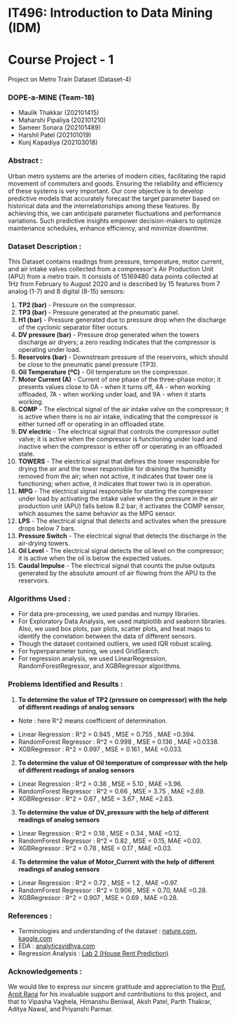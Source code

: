 # IT496: Introduction to Data Mining (IDM)
# Course Project - 1

Project on Metro Train Dataset (Dataset-4)

### DOPE-a-MINE (Team-18)
* Maulik Thakkar (202101415)
* Maharshi Pipaliya (202101210)
* Sameer Sonara (202101489)
* Harshil Patel (202101019)
* Kunj Kapadiya (202103018)

### Abstract :
Urban metro systems are the arteries of modern cities, facilitating the rapid movement of commuters and goods. Ensuring the reliability and efficiency of these systems is very important.
Our core objective is to develop predictive models that accurately forecast the target parameter based on historical data and the interrelationships among these features. By achieving this, we can anticipate parameter fluctuations and performance variations. Such predictive insights empower decision-makers to optimize maintenance schedules, enhance efficiency, and minimize downtime.

### Dataset Description :
This Dataset contains readings from pressure, temperature, motor current, and air intake valves collected from a compressor's Air Production Unit (APU) from a metro train. It consists of 15169480 data points collected at 1Hz from February to August 2020 and is described by 15 features from 7 analog (1-7) and 8 digital (8-15) sensors:
1. **TP2 (bar)** - Pressure on the compressor.
1. **TP3 (bar)** - Pressure generated at the pneumatic panel.
1. **H1 (bar)** - Pressure generated due to pressure drop when the discharge of the cyclonic separator filter occurs.
1. **DV pressure (bar)** - Pressure drop generated when the towers discharge air dryers; a zero reading indicates that the compressor is operating under load.
1. **Reservoirs (bar)** - Downstream pressure of the reservoirs, which should be close to the pneumatic panel pressure (TP3).
1. **Oil Temperature (ºC)** - Oil temperature on the compressor.
1. **Motor Current (A)** - Current of one phase of the three-phase motor; it presents values close to 0A - when it turns off, 4A - when working offloaded, 7A - when working under load, and 9A - when it starts working.
1. **COMP** - The electrical signal of the air intake valve on the compressor; it is active when there is no air intake, indicating that the compressor is either turned off or operating in an offloaded state.
1. **DV electric** - The electrical signal that controls the compressor outlet valve; it is active when the compressor is functioning under load and inactive when the compressor is either off or operating in an offloaded state.
1. **TOWERS** - The electrical signal that defines the tower responsible for drying the air and the tower responsible for draining the humidity removed from the air; when not active, it indicates that tower one is functioning; when active, it indicates that tower two is in operation.
1. **MPG** - The electrical signal responsible for starting the compressor under load by activating the intake valve when the pressure in the air production unit (APU) falls below 8.2 bar; it activates the COMP sensor, which assumes the same behavior as the MPG sensor.
1. **LPS** - The electrical signal that detects and activates when the pressure drops below 7 bars.
1. **Pressure Switch** - The electrical signal that detects the discharge in the air-drying towers.
1. **Oil Level** - The electrical signal detects the oil level on the compressor; it is active when the oil is below the expected values.
1. **Caudal Impulse** - The electrical signal that counts the pulse outputs generated by the absolute amount of air flowing from the APU to the reservoirs.

### Algorithms Used :

- For data pre-processing, we used pandas and numpy libraries.
- For Exploratory Data Analysis, we used matplotlib and seaborn libraries. Also, we used box plots, pair plots, scatter plots, and heat maps to identify the correlation between the data of different sensors.
- Though the dataset contained outliers, we used IQR robust scaling.
- For hyperparameter tuning, we used GridSearch.
- For regression analysis, we used LinearRegression, RandomForestRegressor, and XGBRegressor algorithms.

### Problems Identified and Results :

1) **To determine the value of TP2 (pressure on compressor) with the help of different readings of analog sensors**

* Note : here R^2 means coefficient of determination.

- Linear Regression : R^2 = 0.945 , MSE = 0.755 , MAE =0.394.
- RandomForest Regressor : R^2 = 0.998 , MSE = 0.136 , MAE =0.0338.
- XGBRegressor  : R^2 = 0.997 , MSE = 0.161 , MAE =0.033.

2) **To determine the value of Oil temperature of compressor with the help of different readings of analog sensors**

- Linear Regression : R^2 = 0.38 , MSE = 5.10 , MAE =3.96.
- RandomForest Regressor : R^2 = 0.66 , MSE = 3.75 , MAE =2.69.
- XGBRegressor  : R^2 = 0.67 , MSE = 3.67 , MAE =2.63.


3) **To determine the value of DV_pressure with the help of different readings of analog sensors**

- Linear Regression : R^2 = 0.18 , MSE = 0.34 , MAE =0.12.
- RandomForest Regressor : R^2 = 0.82 , MSE = 0.15, MAE =0.03.
- XGBRegressor  : R^2 = 0.78 , MSE = 0.17 , MAE =0.03.


4) **To determine the value of Motor_Current with the help of different readings of analog sensors**

- Linear Regression : R^2 = 0.72 , MSE = 1.2 , MAE =0.97.
- RandomForest Regressor : R^2 = 0.906 , MSE = 0.70, MAE =0.28.
- XGBRegressor  : R^2 = 0.907 , MSE = 0.69 , MAE =0.28.

### References :

- Terminologies and understanding of the dataset : [nature.com](https://www.nature.com/articles/s41597-022-01877-3), [kaggle.com](https://www.kaggle.com/datasets/anshtanwar/metro-train-dataset)
- EDA : [analyticsvidhya.com](https://www.analyticsvidhya.com/blog/2022/07/step-by-step-exploratory-data-analysis-eda-using-python)
- Regression Analysis : [Lab 2 (House Rent Prediction)](https://colab.research.google.com/drive/15agvlFnfyNJ-47GcAqFhSJeeUVMfUh5F)

### Acknowledgements :

We would like to express our sincere gratitude and appreciation to the [Prof. Arpit Rana](https://www.daiict.ac.in/faculty-details/3407) for his invaluable support and contributions to this project, and that to Vipasha Vaghela, Himanshu Beniwal, Aksh Patel, Parth Thakrar, Aditya Nawal, and Priyanshi Parmar.


